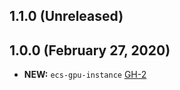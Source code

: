 ## 1.1.0 (Unreleased)
## 1.0.0 (February 27, 2020)

- **NEW:** `ecs-gpu-instance` [GH-2](https://github.com/terraform-alicloud-modules/terraform-alicloud-ecs-ecs-gpu-instance/pull/2)

